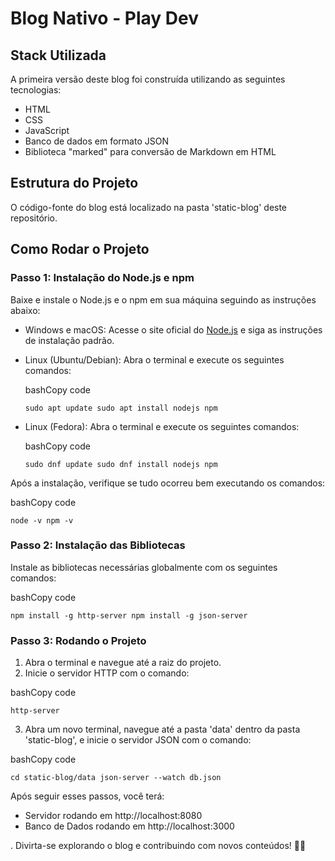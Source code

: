 # Blog Nativo - Play Dev

## Stack Utilizada

A primeira versão deste blog foi construída utilizando as seguintes tecnologias:

-   HTML
-   CSS
-   JavaScript
-   Banco de dados em formato JSON
-   Biblioteca "marked" para conversão de Markdown em HTML

## Estrutura do Projeto

O código-fonte do blog está localizado na pasta 'static-blog' deste repositório.

## Como Rodar o Projeto

### Passo 1: Instalação do Node.js e npm

Baixe e instale o Node.js e o npm em sua máquina seguindo as instruções abaixo:

-   Windows e macOS: Acesse o site oficial do [Node.js](https://nodejs.org/en/download) e siga as instruções de instalação padrão.
-   Linux (Ubuntu/Debian): Abra o terminal e execute os seguintes comandos:
    
    bashCopy code
    
    `sudo apt update
    sudo apt install nodejs npm` 
    
-   Linux (Fedora): Abra o terminal e execute os seguintes comandos:
    
    bashCopy code
    
    `sudo dnf update
    sudo dnf install nodejs npm` 
    

Após a instalação, verifique se tudo ocorreu bem executando os comandos:

bashCopy code

`node -v
npm -v` 

### Passo 2: Instalação das Bibliotecas

Instale as bibliotecas necessárias globalmente com os seguintes comandos:

bashCopy code

`npm install -g http-server
npm install -g json-server` 

### Passo 3: Rodando o Projeto

1.  Abra o terminal e navegue até a raiz do projeto.
2.  Inicie o servidor HTTP com o comando:

bashCopy code

`http-server` 

3.  Abra um novo terminal, navegue até a pasta 'data' dentro da pasta 'static-blog', e inicie o servidor JSON com o comando:

bashCopy code

`cd static-blog/data
json-server --watch db.json` 

Após seguir esses passos, você terá:

- Servidor rodando em http://localhost:8080
- Banco de Dados rodando em http://localhost:3000

. Divirta-se explorando o blog e contribuindo com novos conteúdos! 🚀✨